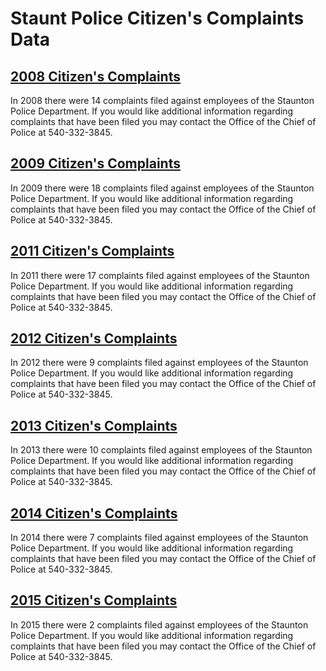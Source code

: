 # Staunt Police Citizen's Complaints Data  

## [2008 Citizen's Complaints](http://web.archive.org/web/20090721061148/http://www.staunton.va.us/directory/departments-h-z/police/citizens-complaints)  
In 2008  there were 14 complaints filed against employees of the Staunton Police Department.  If you would like additional information regarding complaints that have been filed you may contact the Office of the Chief of Police at 540-332-3845.  

## [2009 Citizen's Complaints](http://web.archive.org/web/20100919023630/http://www.staunton.va.us/directory/departments-h-z/police/citizens-complaints)  
In 2009  there were 18 complaints filed against employees of the Staunton Police Department.  If you would like additional information regarding complaints that have been filed you may contact the Office of the Chief of Police at 540-332-3845.  

## [2011 Citizen's Complaints](http://web.archive.org/web/20130124053542/http://www.staunton.va.us/directory/departments-h-z/police/citizens-complaints)  
In 2011 there were 17 complaints filed against employees of the Staunton Police Department.  If you would like additional information regarding complaints that have been filed you may contact the Office of the Chief of Police at 540-332-3845.  

## [2012 Citizen's Complaints](http://web.archive.org/web/20130406140231/http://www.staunton.va.us/directory/departments-h-z/police/citizens-complaints/)  
In 2012 there were 9 complaints filed against employees of the Staunton Police Department.  If you would like additional information regarding complaints that have been filed you may contact the Office of the Chief of Police at 540-332-3845.  

## [2013 Citizen's Complaints](http://web.archive.org/web/20140303232501/http://www.staunton.va.us/directory/departments-h-z/police/citizens-complaints/)  
In 2013 there were 10 complaints filed against employees of the Staunton Police Department.  If you would like additional information regarding complaints that have been filed you may contact the Office of the Chief of Police at 540-332-3845.  

## [2014 Citizen's Complaints](http://web.archive.org/web/20150910011248/http://www.staunton.va.us/directory/departments-h-z/police/citizens-complaints)  
In 2014 there were 7 complaints filed against employees of the Staunton Police Department.  If you would like additional information regarding complaints that have been filed you may contact the Office of the Chief of Police at 540-332-3845.  

## [2015 Citizen's Complaints](http://web.archive.org/web/20160312132109/http://www.staunton.va.us/directory/departments-h-z/police/citizens-complaints/)  
In 2015 there were 2 complaints filed against employees of the Staunton Police Department.  If you would like additional information regarding complaints that have been filed you may contact the Office of the Chief of Police at 540-332-3845.  